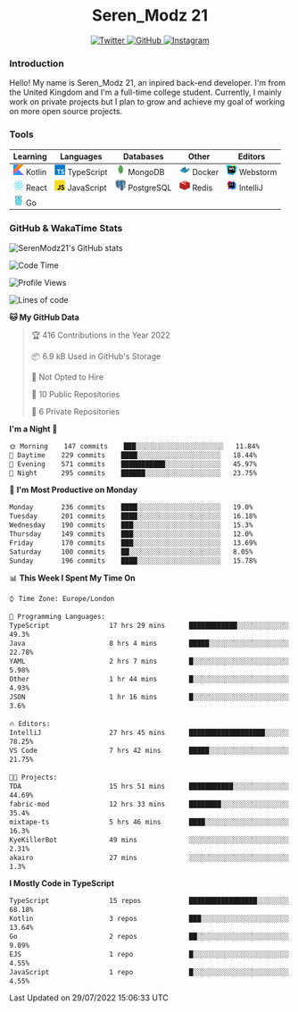 <div align="center">
  <h1>Seren_Modz 21</h1>
  <a href="https://twitter.com/SerenModz21">
    <img alt="Twitter" src="https://img.shields.io/badge/twitter%20-%231DA1F2.svg?&style=for-the-badge&logo=Twitter&logoColor=white">
  </a>
  <a href="https://github.com/SerenModz21">
    <img alt="GitHub" src="https://img.shields.io/badge/github%20-%23121011.svg?&style=for-the-badge&logo=github&logoColor=white">
  </a>
  <a href="https://www.instagram.com/serenmodz21">
    <img alt="Instagram" src="https://img.shields.io/badge/instagram%20-%23E4405F.svg?&style=for-the-badge&logo=Instagram&logoColor=white">
  </a>
</div>

### Introduction

Hello! My name is Seren_Modz 21, an inpired back-end developer. I'm from the United Kingdom and I'm a full-time college student. Currently, I mainly work on private projects but I plan to grow and achieve my goal of working on more open source projects. 

### Tools

 **Learning**                                        | **Languages**                                               | **Databases**                                               | **Other**                                           | **Editors**                                                  
-----------------------------------------------------|-------------------------------------------------------------|-------------------------------------------------------------|-----------------------------------------------------|--------------------------------------------------------------
 <img width="19px" src="./assets/kotlin.svg"> Kotlin | <img width="19px" src="./assets/typescript.svg"> TypeScript | <img width="19px" src="./assets/mongodb.svg"> MongoDB       | <img width="19px" src="./assets/docker.svg"> Docker | <img width="19px" src="./assets/webstorm.svg"> Webstorm      
 <img width="19px" src="./assets/react.svg"> React   | <img width="19px" src="./assets/javascript.svg"> JavaScript | <img width="19px" src="./assets/postgresql.svg"> PostgreSQL | <img width="19px" src="./assets/redis.svg"> Redis   | <img width="19px" src="./assets/intellij-idea.svg"> IntelliJ
 <img width="19px" src="./assets/go.svg"> Go         |                                                             |                                                             |                                                     |                                                                                                               

### GitHub & WakaTime Stats

![SerenModz21's GitHub stats](https://github-readme-stats.vercel.app/api?username=SerenModz21&show_icons=true&theme=dark)

<!--START_SECTION:waka-->
![Code Time](http://img.shields.io/badge/Code%20Time-1%2C515%20hrs%2029%20mins-blue)

![Profile Views](http://img.shields.io/badge/Profile%20Views-25-blue)

![Lines of code](https://img.shields.io/badge/From%20Hello%20World%20I%27ve%20Written-16%20Thousand%20lines%20of%20code-blue)

**🐱 My GitHub Data** 

> 🏆 416 Contributions in the Year 2022
 > 
> 📦 6.9 kB Used in GitHub's Storage 
 > 
> 🚫 Not Opted to Hire
 > 
> 📜 10 Public Repositories 
 > 
> 🔑 6 Private Repositories  
 > 
**I'm a Night 🦉** 

```text
🌞 Morning    147 commits    ███░░░░░░░░░░░░░░░░░░░░░░   11.84% 
🌆 Daytime    229 commits    ████░░░░░░░░░░░░░░░░░░░░░   18.44% 
🌃 Evening    571 commits    ███████████░░░░░░░░░░░░░░   45.97% 
🌙 Night      295 commits    ██████░░░░░░░░░░░░░░░░░░░   23.75%

```
📅 **I'm Most Productive on Monday** 

```text
Monday       236 commits    ████░░░░░░░░░░░░░░░░░░░░░   19.0% 
Tuesday      201 commits    ████░░░░░░░░░░░░░░░░░░░░░   16.18% 
Wednesday    190 commits    ███░░░░░░░░░░░░░░░░░░░░░░   15.3% 
Thursday     149 commits    ███░░░░░░░░░░░░░░░░░░░░░░   12.0% 
Friday       170 commits    ███░░░░░░░░░░░░░░░░░░░░░░   13.69% 
Saturday     100 commits    ██░░░░░░░░░░░░░░░░░░░░░░░   8.05% 
Sunday       196 commits    ████░░░░░░░░░░░░░░░░░░░░░   15.78%

```


📊 **This Week I Spent My Time On** 

```text
⌚︎ Time Zone: Europe/London

💬 Programming Languages: 
TypeScript               17 hrs 29 mins      ████████████░░░░░░░░░░░░░   49.3% 
Java                     8 hrs 4 mins        █████░░░░░░░░░░░░░░░░░░░░   22.78% 
YAML                     2 hrs 7 mins        █░░░░░░░░░░░░░░░░░░░░░░░░   5.98% 
Other                    1 hr 44 mins        █░░░░░░░░░░░░░░░░░░░░░░░░   4.93% 
JSON                     1 hr 16 mins        █░░░░░░░░░░░░░░░░░░░░░░░░   3.6%

🔥 Editors: 
IntelliJ                 27 hrs 45 mins      ███████████████████░░░░░░   78.25% 
VS Code                  7 hrs 42 mins       █████░░░░░░░░░░░░░░░░░░░░   21.75%

🐱‍💻 Projects: 
TDA                      15 hrs 51 mins      ███████████░░░░░░░░░░░░░░   44.69% 
fabric-mod               12 hrs 33 mins      ████████░░░░░░░░░░░░░░░░░   35.4% 
mixtape-ts               5 hrs 46 mins       ████░░░░░░░░░░░░░░░░░░░░░   16.3% 
KyeKillerBot             49 mins             ░░░░░░░░░░░░░░░░░░░░░░░░░   2.31% 
akairo                   27 mins             ░░░░░░░░░░░░░░░░░░░░░░░░░   1.3%

```

**I Mostly Code in TypeScript** 

```text
TypeScript               15 repos            █████████████████░░░░░░░░   68.18% 
Kotlin                   3 repos             ███░░░░░░░░░░░░░░░░░░░░░░   13.64% 
Go                       2 repos             ██░░░░░░░░░░░░░░░░░░░░░░░   9.09% 
EJS                      1 repo              █░░░░░░░░░░░░░░░░░░░░░░░░   4.55% 
JavaScript               1 repo              █░░░░░░░░░░░░░░░░░░░░░░░░   4.55%

```



 Last Updated on 29/07/2022 15:06:33 UTC
<!--END_SECTION:waka-->
